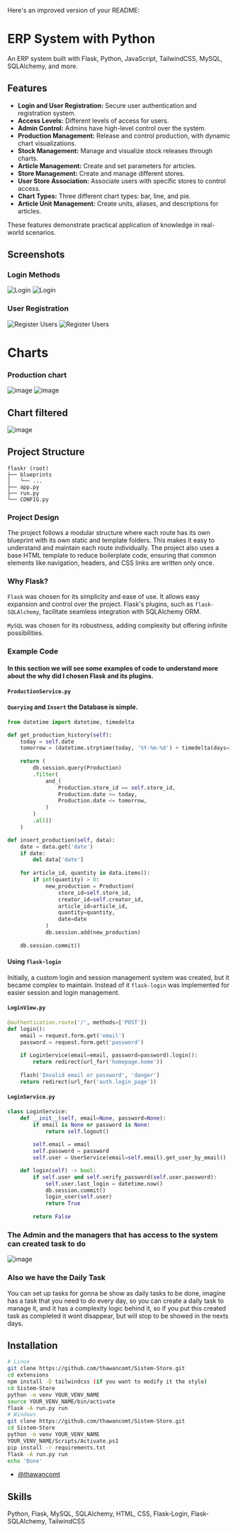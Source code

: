 
Here's an improved version of your README:

# ERP System with Python

An ERP system built with Flask, Python, JavaScript, TailwindCSS, MySQL, SQLAlchemy, and more.

## Features

- **Login and User Registration:** Secure user authentication and registration system.
- **Access Levels:** Different levels of access for users.
- **Admin Control:** Admins have high-level control over the system.
- **Production Management:** Release and control production, with dynamic chart visualizations.
- **Stock Management:** Manage and visualize stock releases through charts.
- **Article Management:** Create and set parameters for articles.
- **Store Management:** Create and manage different stores.
- **User Store Association:** Associate users with specific stores to control access.
- **Chart Types:** Three different chart types: bar, line, and pie.
- **Article Unit Management:** Create units, aliases, and descriptions for articles.

These features demonstrate practical application of knowledge in real-world scenarios.

## Screenshots

### Login Methods
![Login](https://github.com/thawancomt/Sistem-Store/assets/131563700/a2340d9e-cda0-4711-857c-b6eb3a8efa49)
![Login](https://github.com/thawancomt/Sistem-Store/assets/131563700/9f5924f2-6ef3-494c-b46b-6c7a9b3d4da2)

### User Registration
![Register Users](https://github.com/thawancomt/Sistem-Store/assets/131563700/cf58b0a8-6c34-4dd1-8c85-65c20c945c95)
![Register Users](https://github.com/thawancomt/Sistem-Store/assets/131563700/2c074932-6624-4481-943f-9434d6a8d56d)
# Charts

### Production chart
![image](https://github.com/thawancomt/Sistem-Store/assets/131563700/034d32b8-7ad5-48b8-9c17-febe0dd676f3)
![image](https://github.com/thawancomt/Sistem-Store/assets/131563700/435e5844-c5ef-4e06-b318-9c69b7ca45ee)

## Chart filtered
![image](https://github.com/thawancomt/Sistem-Store/assets/131563700/767298de-0e73-4f28-a6ca-4a72edeb36f3)
## Project Structure

```plaintext
flaskr (root)
├── blueprints
│   └── ...
├── app.py
├── run.py
└── CONFIG.py
```

### Project Design

The project follows a modular structure where each route has its own blueprint with its own static and template folders. This makes it easy to understand and maintain each route individually. The project also uses a base HTML template to reduce boilerplate code, ensuring that common elements like navigation, headers, and CSS links are written only once.

### Why Flask?

`Flask` was chosen for its simplicity and ease of use. It allows easy expansion and control over the project. Flask's plugins, such as `flask-SQLAlchemy`, facilitate seamless integration with SQLAlchemy ORM. 

`MySQL` was chosen for its robustness, adding complexity but offering infinite possibilities.

### Example Code
#### In this section we will see some examples of code to understand more about the why did I chosen Flask and its plugins.

#### `ProductionService.py`

#### `Querying` and `Insert` the Database is simple.

```python
from datetime import datetime, timedelta

def get_production_history(self):
    today = self.date
    tomorrow = (datetime.strptime(today, '%Y-%m-%d') + timedelta(days=1))
    
    return (
        db.session.query(Production)
        .filter(
            and_(
                Production.store_id == self.store_id,
                Production.date >= today,
                Production.date <= tomorrow,
            )
        )
        .all()
    )

def insert_production(self, data):
    date = data.get('date')
    if date:
        del data['date']
        
    for article_id, quantity in data.items():
        if int(quantity) > 0:
            new_production = Production(
                store_id=self.store_id,
                creator_id=self.creator_id,
                article_id=article_id,
                quantity=quantity,
                date=date
            )
            db.session.add(new_production)
            
    db.session.commit()
```

#### Using `flask-login`

Initially, a custom login and session management system was created, but it became complex to maintain. Instead of it `flask-login` was implemented for easier session and login management.

#### `LoginView.py`

```python
@authentication.route('/', methods=['POST'])
def login():
    email = request.form.get('email')
    password = request.form.get('password')
    
    if LoginService(email=email, password=password).login():
        return redirect(url_for('homepage.home'))
    
    flash('Invalid email or password', 'danger')
    return redirect(url_for('auth.login_page'))
```

#### `LoginService.py`

```python
class LoginService:
    def __init__(self, email=None, password=None):
        if email is None or password is None:
            return self.logout()
        
        self.email = email
        self.password = password
        self.user = UserService(email=self.email).get_user_by_email()

    def login(self) -> bool:
        if self.user and self.verify_password(self.user.password):
            self.user.last_login = datetime.now()
            db.session.commit()
            login_user(self.user)
            return True
        
        return False
```
### The Admin and the managers that has access to the system can created task to do
![image](https://github.com/thawancomt/Sistem-Store/assets/131563700/5897e1fc-a43d-4c4b-a3fc-391c33e4d581)

### Also we have the Daily Task
You can set up tasks for gonna be show as daily tasks to be done, imagine has a task that you need to do every day, so you can create a daily task to manage it, and it has a complexity logic behind it, so if you put this created task as completed it wont disappear, but will stop to be showed in the nexts days.


## Installation

```bash
# Linux
git clone https://github.com/thawancomt/Sistem-Store.git
cd extensions
npm install -D tailwindcss (if you want to modify it the style)
cd Sistem-Store
python -m venv YOUR_VENV_NAME
source YOUR_VENV_NAME/bin/activate
flask -A run.py run
# Windows
git clone https://github.com/thawancomt/Sistem-Store.git
cd Sistem-Store
python -m venv YOUR_VENV_NAME
YOUR_VENV_NAME/Scripts/Activate.ps1
pip install -r requirements.txt
flask -A run.py run
echo 'Done'

```

- [@thawancomt](https://www.github.com/thawancomt)

## Skills

Python, Flask, MySQL, SQLAlchemy, HTML, CSS, Flask-Login, Flask-SQLAlchemy, TailwindCSS
